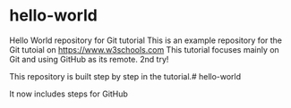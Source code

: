 # hello-world
Hello World repository for Git tutorial
This is an example repository for the Git tutoial on https://www.w3schools.com
This tutorial focuses mainly on Git and using GitHub as its remote. 2nd try!

This repository is built step by step in the tutorial.# hello-world

It now includes steps for GitHub
